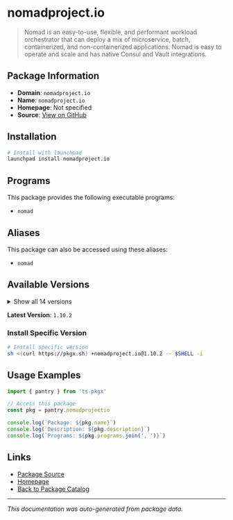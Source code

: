 # nomadproject.io

> Nomad is an easy-to-use, flexible, and performant workload orchestrator that can deploy a mix of microservice, batch, containerized, and non-containerized applications. Nomad is easy to operate and scale and has native Consul and Vault integrations.

## Package Information

- **Domain**: `nomadproject.io`
- **Name**: `nomadproject.io`
- **Homepage**: Not specified
- **Source**: [View on GitHub](https://github.com/pkgxdev/pantry/tree/main/projects/nomadproject.io/package.yml)

## Installation

```bash
# Install with launchpad
launchpad install nomadproject.io
```

## Programs

This package provides the following executable programs:

- `nomad`

## Aliases

This package can also be accessed using these aliases:

- `nomad`

## Available Versions

<details>
<summary>Show all 14 versions</summary>

- `1.10.2`, `1.10.1`, `1.10.0`, `1.9.7`, `1.9.6`
- `1.9.5`, `1.9.4`, `1.9.3`, `1.9.2`, `1.9.1`
- `1.9.0`, `1.8.4`, `1.8.3`, `1.8.2`

</details>

**Latest Version**: `1.10.2`

### Install Specific Version

```bash
# Install specific version
sh <(curl https://pkgx.sh) +nomadproject.io@1.10.2 -- $SHELL -i
```

## Usage Examples

```typescript
import { pantry } from 'ts-pkgx'

// Access this package
const pkg = pantry.nomadprojectio

console.log(`Package: ${pkg.name}`)
console.log(`Description: ${pkg.description}`)
console.log(`Programs: ${pkg.programs.join(', ')}`)
```

## Links

- [Package Source](https://github.com/pkgxdev/pantry/tree/main/projects/nomadproject.io/package.yml)
- [Homepage](#)
- [Back to Package Catalog](../package-catalog.md)

---

*This documentation was auto-generated from package data.*
